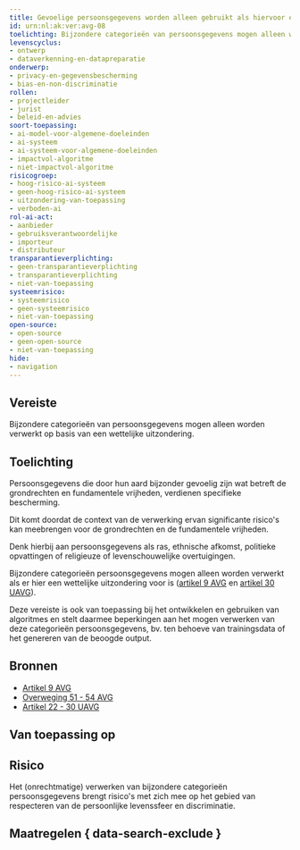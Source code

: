 ```yaml
---
title: Gevoelige persoonsgegevens worden alleen gebruikt als hiervoor een wettelijke uitzondering geldt
id: urn:nl:ak:ver:avg-08
toelichting: Bijzondere categorieën van persoonsgegevens mogen alleen worden verwerkt op basis van een wettelijke uitzondering.
levenscyclus:
- ontwerp
- dataverkenning-en-datapreparatie
onderwerp:
- privacy-en-gegevensbescherming
- bias-en-non-discriminatie
rollen:
- projectleider
- jurist
- beleid-en-advies
soort-toepassing:
- ai-model-voor-algemene-doeleinden
- ai-systeem
- ai-systeem-voor-algemene-doeleinden
- impactvol-algoritme
- niet-impactvol-algoritme
risicogroep: 
- hoog-risico-ai-systeem
- geen-hoog-risico-ai-systeem
- uitzondering-van-toepassing
- verboden-ai
rol-ai-act:
- aanbieder
- gebruiksverantwoordelijke
- importeur
- distributeur
transparantieverplichting: 
- geen-transparantieverplichting
- transparantieverplichting 
- niet-van-toepassing
systeemrisico:
- systeemrisico
- geen-systeemrisico
- niet-van-toepassing
open-source: 
- open-source
- geen-open-source
- niet-van-toepassing
hide:
- navigation
---
```


<!-- tags -->
## Vereiste

Bijzondere categorieën van persoonsgegevens mogen alleen worden verwerkt op basis van een wettelijke uitzondering.

## Toelichting

Persoonsgegevens die door hun aard bijzonder gevoelig zijn wat betreft de grondrechten en fundamentele vrijheden, verdienen specifieke bescherming.

Dit komt doordat de context van de verwerking ervan significante risico's kan meebrengen voor de grondrechten en de fundamentele vrijheden.

Denk hierbij aan persoonsgegevens als ras, ethnische afkomst, politieke opvattingen of religieuze of levenschouwelijke overtuigingen.

Bijzondere categorieën persoonsgegevens mogen alleen worden verwerkt als er hier een wettelijke uitzondering voor is ([artikel
9 AVG](https://eur-lex.europa.eu/legal-content/NL/TXT/HTML/?uri=CELEX:32016R0679#d1e2043-1-1) en [artikel 30 UAVG](https://wetten.overheid.nl/jci1.3:c:BWBR0040940&hoofdstuk=3&paragraaf=3.1&artikel=30&z=2021-07-01&g=2021-07-01)).

Deze vereiste is ook van toepassing bij het ontwikkelen en gebruiken van algoritmes en stelt daarmee beperkingen aan het mogen verwerken van deze categorieën persoonsgegevens, bv. ten behoeve van trainingsdata of het genereren van de beoogde output.

## Bronnen

- [Artikel 9 AVG](https://eur-lex.europa.eu/legal-content/NL/TXT/HTML/?uri=CELEX:32016R0679#d1e2043-1-1)
- [Overweging 51 - 54 AVG](https://eur-lex.europa.eu/legal-content/NL/TXT/HTML/?uri=CELEX:32016R0679#d1e4650-1-1)
- [Artikel 22 - 30 UAVG](https://wetten.overheid.nl/jci1.3:c:BWBR0040940&hoofdstuk=3&paragraaf=3.1&z=2021-07-01&g=2021-07-01)

## Van toepassing op 
<!-- tags-ai-act -->


## Risico

Het (onrechtmatige) verwerken van bijzondere categorieën persoonsgegevens brengt risico's met zich mee op het gebied van respecteren van de persoonlijke levenssfeer en discriminatie.


## Maatregelen { data-search-exclude }

<!-- list_maatregelen vereiste/avg-08-wettelijke-verwerking-van-gevoelige-gegevens no-search no-onderwerp no-rol no-levenscyclus -->
